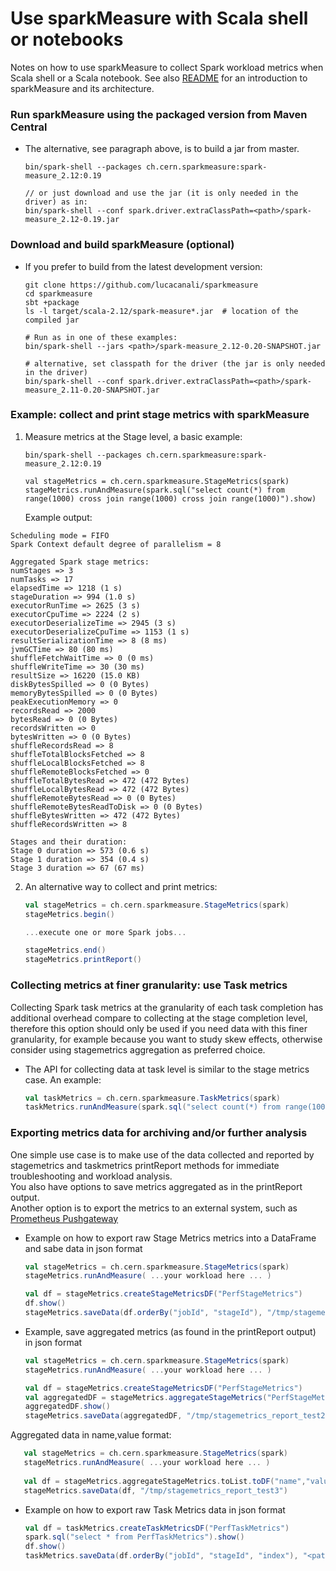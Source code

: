 # Use sparkMeasure with Scala shell or notebooks

Notes on how to use sparkMeasure to collect Spark workload metrics when Scala shell or a Scala notebook.
See also [README](../README.md) for an introduction to sparkMeasure and its architecture.

 
### Run sparkMeasure using the packaged version from Maven Central 

- The alternative, see paragraph above, is to build a jar from master.
    ```
    bin/spark-shell --packages ch.cern.sparkmeasure:spark-measure_2.12:0.19

    // or just download and use the jar (it is only needed in the driver) as in:
    bin/spark-shell --conf spark.driver.extraClassPath=<path>/spark-measure_2.12-0.19.jar
   ```

### Download and build sparkMeasure (optional)

 - If you prefer to build from the latest development version:
    ```
    git clone https://github.com/lucacanali/sparkmeasure
    cd sparkmeasure
    sbt +package
    ls -l target/scala-2.12/spark-measure*.jar  # location of the compiled jar
 
    # Run as in one of these examples:
    bin/spark-shell --jars <path>/spark-measure_2.12-0.20-SNAPSHOT.jar
    
    # alternative, set classpath for the driver (the jar is only needed in the driver)
    bin/spark-shell --conf spark.driver.extraClassPath=<path>/spark-measure_2.11-0.20-SNAPSHOT.jar
    ```

### Example: collect and print stage metrics with sparkMeasure
 
1. Measure metrics at the Stage level, a basic example:
    ```
    bin/spark-shell --packages ch.cern.sparkmeasure:spark-measure_2.12:0.19
    
    val stageMetrics = ch.cern.sparkmeasure.StageMetrics(spark) 
    stageMetrics.runAndMeasure(spark.sql("select count(*) from range(1000) cross join range(1000) cross join range(1000)").show)
    ```

    Example output:
```
Scheduling mode = FIFO
Spark Context default degree of parallelism = 8

Aggregated Spark stage metrics:
numStages => 3
numTasks => 17
elapsedTime => 1218 (1 s)
stageDuration => 994 (1.0 s)
executorRunTime => 2625 (3 s)
executorCpuTime => 2224 (2 s)
executorDeserializeTime => 2945 (3 s)
executorDeserializeCpuTime => 1153 (1 s)
resultSerializationTime => 8 (8 ms)
jvmGCTime => 80 (80 ms)
shuffleFetchWaitTime => 0 (0 ms)
shuffleWriteTime => 30 (30 ms)
resultSize => 16220 (15.0 KB)
diskBytesSpilled => 0 (0 Bytes)
memoryBytesSpilled => 0 (0 Bytes)
peakExecutionMemory => 0
recordsRead => 2000
bytesRead => 0 (0 Bytes)
recordsWritten => 0
bytesWritten => 0 (0 Bytes)
shuffleRecordsRead => 8
shuffleTotalBlocksFetched => 8
shuffleLocalBlocksFetched => 8
shuffleRemoteBlocksFetched => 0
shuffleTotalBytesRead => 472 (472 Bytes)
shuffleLocalBytesRead => 472 (472 Bytes)
shuffleRemoteBytesRead => 0 (0 Bytes)
shuffleRemoteBytesReadToDisk => 0 (0 Bytes)
shuffleBytesWritten => 472 (472 Bytes)
shuffleRecordsWritten => 8

Stages and their duration:
Stage 0 duration => 573 (0.6 s)
Stage 1 duration => 354 (0.4 s)
Stage 3 duration => 67 (67 ms)
```

2. An alternative way to collect and print metrics:
    ```scala
    val stageMetrics = ch.cern.sparkmeasure.StageMetrics(spark) 
    stageMetrics.begin()
    
    ...execute one or more Spark jobs...
    
    stageMetrics.end()
    stageMetrics.printReport()
    ```

### Collecting metrics at finer granularity: use Task metrics

Collecting Spark task metrics at the granularity of each task completion has additional overhead
compare to collecting at the stage completion level, therefore this option should only be used if you need data with 
this finer granularity, for example because you want
to study skew effects, otherwise consider using stagemetrics aggregation as preferred choice.

- The API for collecting data at task level is similar to the stage metrics case.
  An example:
    ```scala
    val taskMetrics = ch.cern.sparkmeasure.TaskMetrics(spark)
    taskMetrics.runAndMeasure(spark.sql("select count(*) from range(1000) cross join range(1000) cross join range(1000)").show)
    ```


### Exporting metrics data for archiving and/or further analysis

One simple use case is to make use of the data collected and reported by stagemetrics and taskmetrics 
printReport methods for immediate troubleshooting and workload analysis.  
You also have options to save metrics aggregated as in the printReport output.  
Another option is to export the metrics to an external system, such as [Prometheus Pushgateway](Prometheus.md) 
  
- Example on how to export raw Stage Metrics metrics into a DataFrame and sabe data in json format
    ```scala
    val stageMetrics = ch.cern.sparkmeasure.StageMetrics(spark) 
    stageMetrics.runAndMeasure( ...your workload here ... )
  
    val df = stageMetrics.createStageMetricsDF("PerfStageMetrics")
    df.show()
    stageMetrics.saveData(df.orderBy("jobId", "stageId"), "/tmp/stagemetrics_test1")
    ```

- Example, save aggregated metrics (as found in the printReport output) in json format

    ```scala
    val stageMetrics = ch.cern.sparkmeasure.StageMetrics(spark) 
    stageMetrics.runAndMeasure( ...your workload here ... )
    
    val df = stageMetrics.createStageMetricsDF("PerfStageMetrics")
    val aggregatedDF = stageMetrics.aggregateStageMetrics("PerfStageMetrics")
    aggregatedDF.show()
    stageMetrics.saveData(aggregatedDF, "/tmp/stagemetrics_report_test2")
    ```
 Aggregated data in name,value format:
 ```scala
    val stageMetrics = ch.cern.sparkmeasure.StageMetrics(spark) 
    stageMetrics.runAndMeasure( ...your workload here ... )
    
    val df = stageMetrics.aggregateStageMetrics.toList.toDF("name","value")
    stageMetrics.saveData(df, "/tmp/stagemetrics_report_test3")
 ```

- Example on how to export raw Task Metrics data in json format
    ```scala
    val df = taskMetrics.createTaskMetricsDF("PerfTaskMetrics")
    spark.sql("select * from PerfTaskMetrics").show()
    df.show()
    taskMetrics.saveData(df.orderBy("jobId", "stageId", "index"), "<path>/taskmetrics_test3")
    ```
